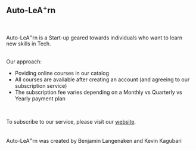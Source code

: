 ## Auto-LeA<sup>+</sup>rn  
<br>

Auto-LeA<sup>+</sup>rn is a Start-up geared towards individuals who want to learn new skills in Tech.  
<br>

Our approach:  

* Poviding online courses in our catalog
* All courses are available after creating an account (and agreeing to our subscription service)
* The subscription fee varies depending on a Monthly vs Quarterly vs Yearly payment plan  
<br>

To subscribe to our service, please visit our [website](https://wonderful-mayer-cbcbf0.netlify.app).  
<br>

Auto-LeA<sup>+</sup>rn was created by Benjamin Langenaken and Kevin Kagubari</pre>